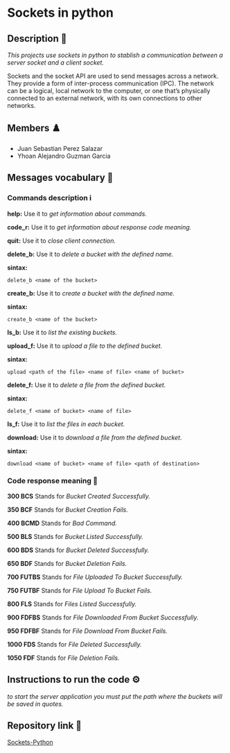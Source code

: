 # Sockets in python

## Description 📄

_This projects use sockets in python to stablish a communication between a server socket and a client socket._

Sockets and the socket API are used to send messages across a network. They provide a form of inter-process communication (IPC). The network can be a logical, local network to the computer, or one that’s physically connected to an external network, with its own connections to other networks.

## Members :chess_pawn:

- Juan Sebastian Perez Salazar
- Yhoan Alejandro Guzman Garcia

## Messages vocabulary 📖

### Commands description ℹ️

**help:** Use it to _get information about commands._

**code_r:** Use it to _get information about response code meaning._

**quit:** Use it to _close client connection._

**delete_b:** Use it to _delete a bucket with the defined name._

**sintax:** 

```delete_b <name of the bucket>```

**create_b:** Use it to _create a bucket with the defined name._

**sintax:** 

```create_b <name of the bucket>```

**ls_b:** Use it to _list the existing buckets._

**upload_f:** Use it to _upload a file to the defined bucket._

**sintax:** 

```upload <path of the file> <name of file> <name of bucket>```

**delete_f:** Use it to _delete a file from the defined bucket._

**sintax:** 

```delete_f <name of bucket> <name of file>```

**ls_f:** Use it to _list the files in each bucket._

**download:** Use it to _download a file from the defined bucket._

**sintax:** 

```download <name of bucket> <name of file> <path of destination>```


### Code response meaning 📓

**300 BCS** Stands for _Bucket Created Successfully._

**350 BCF**  Stands for _Bucket Creation Fails._

**400 BCMD** Stands for _Bad Command._

**500 BLS**  Stands for _Bucket Listed Successfully._

**600 BDS**  Stands for _Bucket Deleted Successfully._

**650 BDF**  Stands for _Bucket Deletion Fails._

**700 FUTBS** Stands for _File Uploaded To Bucket Successfully._

**750 FUTBF** Stands for _File Upload To Bucket Fails._

**800 FLS**  Stands for _Files Listed Successfully._

**900 FDFBS**  Stands for _File Downloaded From Bucket Successfully._

**950 FDFBF**  Stands for _File Download From Bucket Fails._

**1000 FDS**  Stands for _File Deleted Successfully._

**1050 FDF**  Stands for _File Deletion Fails._

## Instructions to run the code :gear:

_to start the server application you must put the path where the buckets will be saved in quotes._

## Repository link :link:

[Sockets-Python](https://github.com/jsperezsalazar2001/sockets-python)

